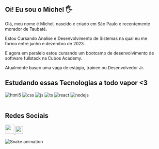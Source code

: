 ## Oi! Eu sou o Michel 🖐️

Olá, meu nome é Michel, nascido e criado em São Paulo e recentemente morador de Taubaté.

Estou Cursando Analise e Desenvolvimento de Sistemas na qual eu me formo entre junho e dezembro de 2023. 

E agora em paralelo estou cursando um bootcamp de desenvolvimento de software fullstack na Cubos Academy.

Atualmente busco uma vaga de estágio, trainee ou Desenvolvedor Jr.


## Estudando essas Tecnologias a todo vapor <3

<div style="display: inline_block">
  <img align="center" alt="html5" src="https://img.shields.io/badge/HTML5-E34F26?style=for-the-badge&logo=html5&logoColor=white" />
  <img align="center" alt="css" src="https://img.shields.io/badge/CSS3-1572B6?style=for-the-badge&logo=css3&logoColor=white" />
  <img align="center" alt="js" src="https://img.shields.io/badge/JavaScript-F7DF1E?style=for-the-badge&logo=javascript&logoColor=black" />
  <img align="center" alt="ts" src="https://img.shields.io/badge/TypeScript-007ACC?style=for-the-badge&logo=typescript&logoColor=white" />
  <img align="center" alt="react" src="https://img.shields.io/badge/React-20232A?style=for-the-badge&logo=react&logoColor=61DAFB" />
  <img align="center" alt="nodejs" src="https://img.shields.io/badge/Node.js-43853D?style=for-the-badge&logo=node.js&logoColor=white" />
</div><br/>
    
## Redes Sociais

<div style="display: inline_block">
    <a align="center" href = "mailto: michelmollsantos@gmail.com">
      <img width="30" src="https://github.com/LuigiGf/LuigiGf/blob/fc1cc35f976a2c1b9a2fc78e8cb258535638a284/gmail.svg">
    </a>
    <a href = "https://www.linkedin.com/in/michel-moll-santos/"> 
      <img width="25" src="https://github.com/LuigiGf/LuigiGf/blob/fc1cc35f976a2c1b9a2fc78e8cb258535638a284/linkedin.svg">
    </a>
</div>
  
![Snake animation](https://github.com/LuigiGF/LuigiGF/raw/output/github-contribution-grid-snake.svg)

